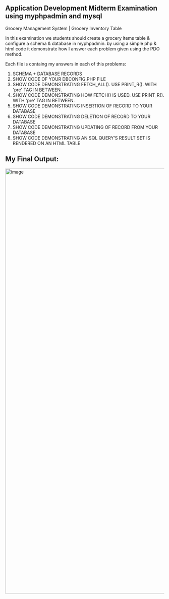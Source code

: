 <h2>Application Development Midterm Examination using myphpadmin and mysql</h2>

Grocery Management System | Grocery Inventory Table

In this examination we students should create a grocery items table & configure a schema & database in myphpadmin. 
by using a simple php & html code it demonstrate how I answer each problem given using the PDO method.

Each file is containg my answers in each of this problems:

1. SCHEMA + DATABASE RECORDS
2. SHOW CODE OF YOUR DBCONFIG.PHP FILE
3. SHOW CODE DEMONSTRATING FETCH_ALL(). USE PRINT_R(). WITH 'pre' TAG IN BETWEEN.
4. SHOW CODE DEMONSTRATING HOW FETCH() IS USED. USE PRINT_R(). WITH 'pre' TAG IN BETWEEN.
5. SHOW CODE DEMONSTRATING INSERTION OF RECORD TO YOUR DATABASE
6. SHOW CODE DEMONSTRATING DELETION OF RECORD TO YOUR DATABASE
7. SHOW CODE DEMONSTRATING UPDATING OF RECORD FROM YOUR DATABASE
8. SHOW CODE DEMONSTRATING AN SQL QUERY’S RESULT SET IS RENDERED ON AN HTML TABLE


<h2>My Final Output:</h2>
<img width="2543" height="1350" alt="image" src="https://github.com/user-attachments/assets/cc2ecb53-0bad-4499-9e17-89409f227557" />
